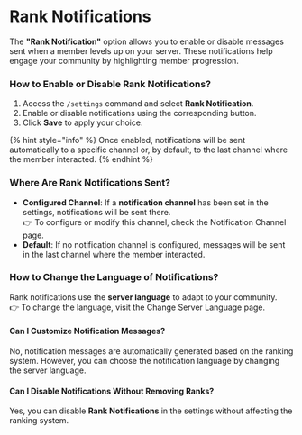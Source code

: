 # Rank Notifications

The **"Rank Notification"** option allows you to enable or disable messages sent when a member levels up on your server. These notifications help engage your community by highlighting member progression.

### How to Enable or Disable Rank Notifications?

1. Access the `/settings` command and select **Rank Notification**.
2. Enable or disable notifications using the corresponding button.
3. Click **Save** to apply your choice.

{% hint style="info" %}
Once enabled, notifications will be sent automatically to a specific channel or, by default, to the last channel where the member interacted.
{% endhint %}

### Where Are Rank Notifications Sent?

* **Configured Channel**: If a **notification channel** has been set in the settings, notifications will be sent there.\
  👉 To configure or modify this channel, check the Notification Channel page.
* **Default**: If no notification channel is configured, messages will be sent in the last channel where the member interacted.

### How to Change the Language of Notifications?

Rank notifications use the **server language** to adapt to your community.\
👉 To change the language, visit the Change Server Language page.

#### **Can I Customize Notification Messages?**

No, notification messages are automatically generated based on the ranking system. However, you can choose the notification language by changing the server language.

#### **Can I Disable Notifications Without Removing Ranks?**

Yes, you can disable **Rank Notifications** in the settings without affecting the ranking system.
